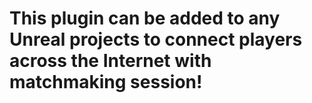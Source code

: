 # This plugin can be added to any Unreal projects to connect players across the Internet with matchmaking session!
